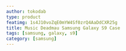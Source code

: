 ```yaml
---
author: tokodab
type: product
featimg: 1s4J10voZqE0mYW4Sf0zrQ4AaDdCXR25g
title: Music Deadmau Samsung Galaxy S9 Case
tags: [samsung, galaxy, s9]
category: [samsung]
---
```

